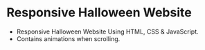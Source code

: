 # Responsive Halloween Website 

- Responsive Halloween Website Using HTML, CSS & JavaScript.
- Contains animations when scrolling.
